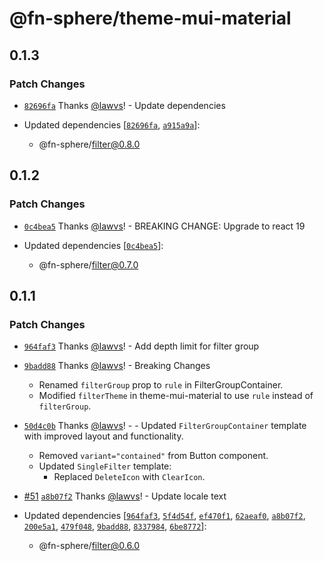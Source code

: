 # @fn-sphere/theme-mui-material

## 0.1.3

### Patch Changes

- [`82696fa`](https://github.com/lawvs/fn-sphere/commit/82696fae32089d1fd88f4d4becdd1b4f05bf6e88) Thanks [@lawvs](https://github.com/lawvs)! - Update dependencies

- Updated dependencies [[`82696fa`](https://github.com/lawvs/fn-sphere/commit/82696fae32089d1fd88f4d4becdd1b4f05bf6e88), [`a915a9a`](https://github.com/lawvs/fn-sphere/commit/a915a9a52f442de8843c68063fb53fc2755e0e57)]:
  - @fn-sphere/filter@0.8.0

## 0.1.2

### Patch Changes

- [`0c4bea5`](https://github.com/lawvs/fn-sphere/commit/0c4bea55f5e281c4494ed5cd2baf984dc18dc1e6) Thanks [@lawvs](https://github.com/lawvs)! - BREAKING CHANGE: Upgrade to react 19

- Updated dependencies [[`0c4bea5`](https://github.com/lawvs/fn-sphere/commit/0c4bea55f5e281c4494ed5cd2baf984dc18dc1e6)]:
  - @fn-sphere/filter@0.7.0

## 0.1.1

### Patch Changes

- [`964faf3`](https://github.com/lawvs/fn-sphere/commit/964faf32dfb0f0e982063ee5a8a496e1a799b9c9) Thanks [@lawvs](https://github.com/lawvs)! - Add depth limit for filter group

- [`9badd88`](https://github.com/lawvs/fn-sphere/commit/9badd88890b39141b6ae5ce02865d8cc5b938a9a) Thanks [@lawvs](https://github.com/lawvs)! - Breaking Changes
  - Renamed `filterGroup` prop to `rule` in FilterGroupContainer.
  - Modified `filterTheme` in theme-mui-material to use `rule` instead of `filterGroup`.

- [`50d4c0b`](https://github.com/lawvs/fn-sphere/commit/50d4c0ba43caee04b226f396286f271bbe755d26) Thanks [@lawvs](https://github.com/lawvs)! - - Updated `FilterGroupContainer` template with improved layout and functionality.
  - Removed `variant="contained"` from Button component.
  - Updated `SingleFilter` template:
    - Replaced `DeleteIcon` with `ClearIcon`.

- [#51](https://github.com/lawvs/fn-sphere/pull/51) [`a8b07f2`](https://github.com/lawvs/fn-sphere/commit/a8b07f24ed031e5ed3c4396cfdf7a603f5fb2209) Thanks [@lawvs](https://github.com/lawvs)! - Update locale text

- Updated dependencies [[`964faf3`](https://github.com/lawvs/fn-sphere/commit/964faf32dfb0f0e982063ee5a8a496e1a799b9c9), [`5f4d54f`](https://github.com/lawvs/fn-sphere/commit/5f4d54fab3506577f08c1eae7c20d7f11f8f7e95), [`ef470f1`](https://github.com/lawvs/fn-sphere/commit/ef470f179cda345a441f98e0b8d765598080d551), [`62aeaf0`](https://github.com/lawvs/fn-sphere/commit/62aeaf054cb90701cabbe4c2389145d8bbaed9f7), [`a8b07f2`](https://github.com/lawvs/fn-sphere/commit/a8b07f24ed031e5ed3c4396cfdf7a603f5fb2209), [`200e5a1`](https://github.com/lawvs/fn-sphere/commit/200e5a1587797ee35651bc8735a9507f8ff4d4b3), [`479f048`](https://github.com/lawvs/fn-sphere/commit/479f0488e42283656d8f59b515775435b0a9338b), [`9badd88`](https://github.com/lawvs/fn-sphere/commit/9badd88890b39141b6ae5ce02865d8cc5b938a9a), [`8337984`](https://github.com/lawvs/fn-sphere/commit/8337984b832bd11652159ccf15c7fdbe0a300889), [`6be8772`](https://github.com/lawvs/fn-sphere/commit/6be8772d0e3dca728a52404da911844c01e2cda6)]:
  - @fn-sphere/filter@0.6.0
